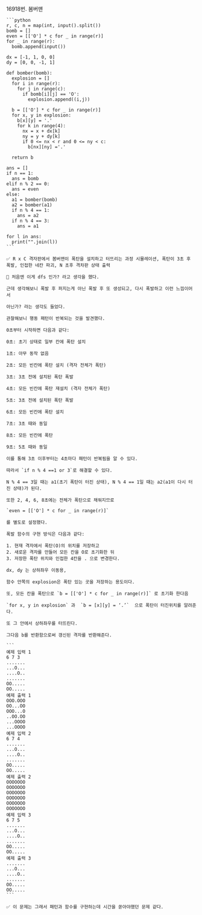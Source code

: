 16918번. 봄버맨
    
    ```python
    r, c, n = map(int, input().split())
    bomb = []
    even = [['O'] * c for _ in range(r)]
    for _ in range(r):
      bomb.append(input())
    
    dx = [-1, 1, 0, 0]
    dy = [0, 0, -1, 1]
    
    def bomber(bomb):
      explosion = []
      for i in range(r):
        for j in range(c):
          if bomb[i][j] == 'O':
            explosion.append((i,j))
      
      b = [['O'] * c for _ in range(r)]
      for x, y in explosion:
        b[x][y] = '.'
        for k in range(4):
          nx = x + dx[k]
          ny = y + dy[k]
          if 0 <= nx < r and 0 <= ny < c:
            b[nx][ny] ='.'
      
      return b
      
    ans = []
    if n == 1:
      ans = bomb
    elif n % 2 == 0:
      ans = even
    else:
      a1 = bomber(bomb)
      a2 = bomber(a1)
      if n % 4 == 1:
        ans = a2
      if n % 4 == 3:
        ans = a1
      
    for l in ans:
      print("".join(l))
    ```
    
    ✅ R x C 격자판에서 봄버맨이 폭탄을 설치하고 터뜨리는 과정 시뮬레이션, 폭탄이 3초 후 폭발, 인접한 네칸 파괴, N 초후 격차판 상태 출력
    
    🤔 처음엔 이게 dfs 인가? 라고 생각을 했다.
    
    근데 생각해보니 폭발 후 퍼지는게 아닌 폭발 후 또 생성되고, 다시 폭발하고 이런 느낌이어서
    
    아닌가? 라는 생각도 들었다.
    
    관찰해보니 행동 패턴이 반복되는 것을 발견했다.
    
    0초부터 시작하면 다음과 같다:
    
    0초: 초기 상태로 일부 칸에 폭탄 설치
    
    1초: 아무 동작 없음
    
    2초: 모든 빈칸에 폭탄 설치 (격자 전체가 폭탄)
    
    3초: 3초 전에 설치된 폭탄 폭발
    
    4초: 모든 빈칸에 폭탄 재설치 (격자 전체가 폭탄)
    
    5초: 3초 전에 설치된 폭탄 폭발
    
    6초: 모든 빈칸에 폭탄 설치
    
    7초: 3초 때와 동일
    
    8초: 모든 빈칸에 폭탄
    
    9초: 5초 때와 동일
    
    이를 통해 3초 이후부터는 4초마다 패턴이 반복됨을 알 수 있다.
    
    따라서 `if n % 4 ==1 or 3`로 해결할 수 있다.
    
    N % 4 == 3일 때는 a1(초기 폭탄이 터진 상태), N % 4 == 1일 때는 a2(a1이 다시 터진 상태)가 된다.
    
    또한 2, 4, 6, 8초에는 전체가 폭탄으로 채워지므로
    
    `even = [['O'] * c for _ in range(r)]`
    
    를 별도로 설정했다.
    
    폭발 함수의 구현 방식은 다음과 같다:
    
    1. 현재 격자에서 폭탄(O)의 위치를 저장하고
    2. 새로운 격자를 만들어 모든 칸을 O로 초기화한 뒤
    3. 저장한 폭탄 위치와 인접한 4칸을 . 으로 변경한다.
    
    dx, dy 는 상하좌우 이동용,
    
    함수 안쪽의 explosion은 폭탄 있는 곳을 저장하는 용도이다.
    
    또, 모든 칸을 폭탄으로 `b = [['O'] * c for _ in range(r)]` 로 초기화 한다음
    
    `for x, y in explosion` 과  `b = [x][y] = ‘.’`  으로 폭탄이 터진위치를 알려준다.
    
    또 그 안에서 상하좌우를 터뜨린다.
    
    그다음 b를 반환함으로써 갱신된 격자를 반환해준다.
    
    ```
    예제 입력 1 
    6 7 3
    .......
    ...O...
    ....O..
    .......
    OO.....
    OO.....
    예제 출력 1 
    OOO.OOO
    OO...OO
    OOO...O
    ..OO.OO
    ...OOOO
    ...OOOO
    예제 입력 2 
    6 7 4
    .......
    ...O...
    ....O..
    .......
    OO.....
    OO.....
    예제 출력 2 
    OOOOOOO
    OOOOOOO
    OOOOOOO
    OOOOOOO
    OOOOOOO
    OOOOOOO
    예제 입력 3 
    6 7 5
    .......
    ...O...
    ....O..
    .......
    OO.....
    OO.....
    예제 출력 3 
    .......
    ...O...
    ....O..
    .......
    OO.....
    OO.....
    ```
    
    ✅ 이 문제는 그래서 패턴과 함수를 구현하는데 시간을 쏟아야했던 문제 같다.
